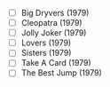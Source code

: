 - [ ] Big Dryvers (1979)
- [ ] Cleopatra (1979)
- [ ] Jolly Joker (1979)
- [ ] Lovers (1979)
- [ ] Sisters (1979)
- [ ] Take A Card (1979)
- [ ] The Best Jump (1979)
